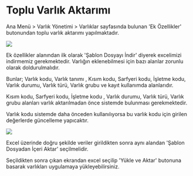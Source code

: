 # Toplu Varlık Aktarımı

Ana Menü > Varlık Yönetimi > Varlıklar sayfasında bulunan 'Ek Özellikler' butonundan toplu varlık aktarımı yapılmaktadır.


![](https://docsbimser.blob.core.windows.net/imagecontainer/ekozellikler-ad51c020-7d49-42b4-b58a-8425769d6051.png)

Ek özellikler alanından ilk olarak 'Şablon Dosyayı İndir' diyerek excelimizi indirmemiz gerekmektedir.
Varlığın eklenebilmesi için bazı alanlar zorunlu olarak doldurulmalıdır.

Bunlar; Varlık kodu, Varlık tanımı , Kısım kodu, Sarfyeri kodu, İşletme kodu, Varlık durumu, Varlık türü, Varlık grubu ve kayıt kullanımda alanlarıdır.

Kısım kodu, Sarfyeri kodu, İşletme kodu , Varlık durumu, Varlık türü, Varlık grubu alanları varlık aktarılmadan önce sistemde bulunması gerekmektedir.

Varlık kodu sistemde daha önceden kullanılıyorsa bu varlık kodu için girilen değerlerde güncelleme yapıcaktır.

![](https://docsbimser.blob.core.windows.net/imagecontainer/sablondosya-58680bbd-e77d-4a58-9cf2-3a28da7e8c9f.png)

Excel üzerinde doğru şekilde veriler girildikten sonra aynı alandan 'Şablon Dosyadan İçeri Aktar' seçilmelidir.

Seçildikten sonra çıkan ekrandan excel seçilip 'Yükle ve Aktar' butonuna basarak varlıkları uygulamaya yükleyebilirsiniz.